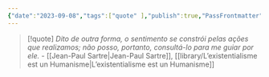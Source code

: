 ```yaml
---
{"date":"2023-09-08","tags":["quote" ],"publish":true,"PassFrontmatter":true}
---
```


>[!quote] *Dito de outra forma, o sentimento se constrói pelas ações que realizamos; não posso, portanto, consultá-lo para me guiar por ele.*
> \- [[Jean-Paul Sartre\|Jean-Paul Sartre]], [[library/L’existentialisme est un Humanisme\|L’existentialisme est un Humanisme]] 
